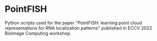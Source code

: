 # PointFISH
Python scripts used for the paper "PointFISH: learning point cloud representations for RNA localization patterns" published in ECCV 2022 BioImage Computing workshop.
